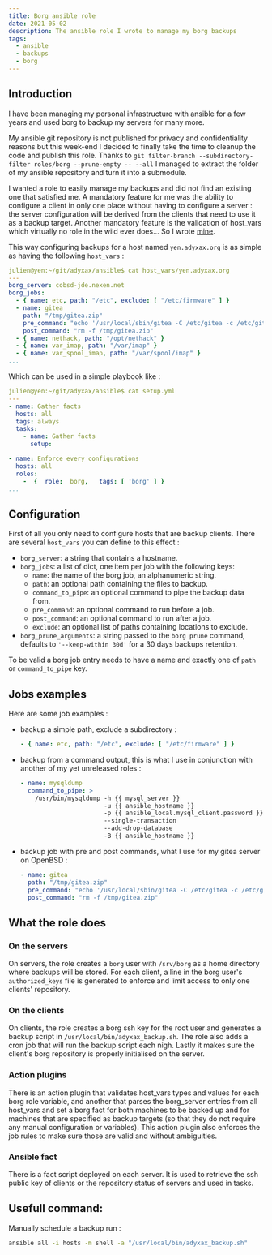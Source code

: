 ```yaml
---
title: Borg ansible role
date: 2021-05-02
description: The ansible role I wrote to manage my borg backups
tags:
  - ansible
  - backups
  - borg
---
```


## Introduction

I have been managing my personal infrastructure with ansible for a few years and used borg to backup my servers for many more.

My ansible git repository is not published for privacy and confidentiality reasons but this week-end I decided to finally take the time to cleanup the code and publish this role. Thanks to `git filter-branch --subdirectory-filter roles/borg --prune-empty -- --all` I managed to extract the folder of my ansible repository and turn it into a submodule.

I wanted a role to easily manage my backups and did not find an existing one that satisfied me. A mandatory feature for me was the ability to configure a client in only one place without having to configure a server : the server configuration will be derived from the clients that need to use it as a backup target. Another mandatory feature is the validation of host_vars which virtually no role in the wild ever does... So I wrote [mine](https://git.adyxax.org/adyxax/borg-ansible-role).

This way configuring backups for a host named `yen.adyxax.org` is as simple as having the following `host_vars` :
```yaml
julien@yen:~/git/adyxax/ansible$ cat host_vars/yen.adyxax.org
---
borg_server: cobsd-jde.nexen.net
borg_jobs:
  - { name: etc, path: "/etc", exclude: [ "/etc/firmware" ] }
  - name: gitea
    path: "/tmp/gitea.zip"
    pre_command: "echo '/usr/local/sbin/gitea -C /etc/gitea -c /etc/gitea/app.ini dump -f /tmp/gitea.zip' | su -l _gitea"
    post_command: "rm -f /tmp/gitea.zip"
  - { name: nethack, path: "/opt/nethack" }
  - { name: var_imap, path: "/var/imap" }
  - { name: var_spool_imap, path: "/var/spool/imap" }
...
```

Which can be used in a simple playbook like :
```yaml
julien@yen:~/git/adyxax/ansible$ cat setup.yml
---
- name: Gather facts
  hosts: all
  tags: always
  tasks:
    - name: Gather facts
      setup:

- name: Enforce every configurations
  hosts: all
  roles:
    -  {  role:  borg,   tags: [ 'borg' ] }
...
```

## Configuration

First of all you only need to configure hosts that are backup clients. There are several `host_vars` you can define to this effect :
- `borg_server`: a string that contains a hostname.
- `borg_jobs`: a list of dict, one item per job with the following keys:
  - `name`: the name of the borg job, an alphanumeric string.
  - `path`: an optional path containing the files to backup.
  - `command_to_pipe`: an optional command to pipe the backup data from.
  - `pre_command`: an optional command to run before a job.
  - `post_command`: an optional command to run after a job.
  - `exclude`: an optional list of paths containing locations to exclude.
- `borg_prune_arguments`: a string passed to the `borg prune` command, defaults to `'--keep-within 30d'` for a 30 days backups retention.

To be valid a borg job entry needs to have a name and exactly one of `path` or `command_to_pipe` key.

## Jobs examples

Here are some job examples :
- backup a simple path, exclude a subdirectory :
  ```yaml
  - { name: etc, path: "/etc", exclude: [ "/etc/firmware" ] }
  ```
- backup from a command output, this is what I use in conjunction with another of my yet unreleased roles :
  ```yaml
  - name: mysqldump
    command_to_pipe: >
      /usr/bin/mysqldump -h {{ mysql_server }}
                         -u {{ ansible_hostname }}
                         -p {{ ansible_local.mysql_client.password }}
                         --single-transaction
                         --add-drop-database
                         -B {{ ansible_hostname }}
  ```
- backup job with pre and post commands, what I use for my gitea server on OpenBSD :
  ```yaml
  - name: gitea
    path: "/tmp/gitea.zip"
    pre_command: "echo '/usr/local/sbin/gitea -C /etc/gitea -c /etc/gitea/app.ini dump -f /tmp/gitea.zip' | su -l _gitea"
    post_command: "rm -f /tmp/gitea.zip"
  ```

## What the role does

### On the servers

On servers, the role creates a `borg` user with `/srv/borg` as a home directory where backups will be stored. For each client, a line in the borg user's `authorized_keys` file is generated to enforce and limit access to only one clients' repository.

### On the clients

On clients, the role creates a borg ssh key for the root user and generates a backup script in `/usr/local/bin/adyxax_backup.sh`. The role also adds a cron job that will run the backup script each nigh. Lastly it makes sure the client's borg repository is properly initialised on the server.

### Action plugins

There is an action plugin that validates host_vars types and values for each borg role variable, and another that parses the borg_server entries from all host_vars and set a borg fact for both machines to be backed up and for machines that are specified as backup targets (so that they do not require any manual configuration or variables). This action plugin also enforces the job rules to make sure those are valid and without ambiguities.

### Ansible fact

There is a fact script deployed on each server. It is used to retrieve the ssh public key of clients or the repository status of servers and used in tasks.

## Usefull command:

Manually schedule a backup run :
```sh
ansible all -i hosts -m shell -a "/usr/local/bin/adyxax_backup.sh"
```
